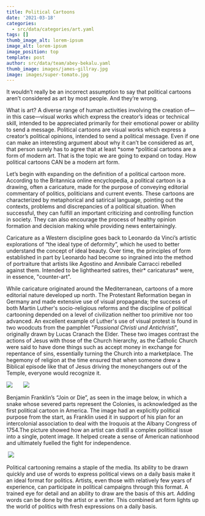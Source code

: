 ```yaml
---
title: Political Cartoons
date: '2021-03-18'
categories:
  - src/data/categories/art.yaml
tags: []
thumb_image_alt: lorem-ipsum
image_alt: lorem-ipsum
image_position: top
template: post
author: src/data/team/abey-bekalu.yaml
thumb_image: images/james-gillray.jpg
image: images/super-tomato.jpg
---
```

It wouldn’t really be an incorrect assumption to say that political cartoons aren’t considered as art by most people. And they’re wrong.


What is art? A diverse range of human activities involving the creation of—in this case—visual works which express the creator’s ideas or technical skill, intended to be appreciated primarily for their emotional power or ability to send a message. Political cartoons are visual works which express a creator’s political opinions, intended to send a political message. Even if one can make an interesting argument about why it can’t be considered as art, that person surely has to agree that at least *some *political cartoons are a form of modern art. That is the topic we are going to expand on today. How political cartoons CAN be a modern art form.

Let’s begin with expanding on the definition of a political cartoon more. According to the Britannica online encyclopedia, a political cartoon is a drawing, often a caricature, made for the purpose of conveying editorial commentary of politics, politicians and current events. These cartoons are characterized by metaphorical and satirical language, pointing out the contexts, problems and discrepancies of a political situation. When successful, they can fulfill an important criticizing and controlling function in society. They can also encourage the process of healthy opinion formation and decision making while providing news entertainingly.

Caricature as a Western discipline goes back to Leonardo da Vinci’s artistic explorations of “the ideal type of deformity”, which he used to better understand the concept of ideal beauty. Over time, the principles of form established in part by Leonardo had become so ingrained into the method of portraiture that artists like Agostino and Annibale Carracci rebelled against them. Intended to be lighthearted satires, their* caricaturas* were, in essence, "counter-art".

While caricature originated around the Mediterranean, cartoons of a more editorial nature developed up north. The Protestant Reformation began in Germany and made extensive use of visual propaganda; the success of both Martin Luther's socio-religious reforms and the discipline of political cartooning depended on a level of civilization neither too primitive nor too advanced. An excellent example of Luther's use of visual protest is found in two woodcuts from the pamphlet "*Passional Christi und Antichrist*i", originally drawn by Lucas Cranach the Elder. These two images contrast the actions of Jesus with those of the Church hierarchy, as the Catholic Church were said to have done things such as accept money in exchange for repentance of sins, essentially turning the Church into a marketplace. The hegemony of religion at the time ensured that when someone drew a Biblical episode like that of Jesus driving the moneychangers out of the Temple, everyone would recognize it. 

![](https://lh4.googleusercontent.com/fcTZGVe2rYI5Mc9r2n_of_vtTtmITd36oJW0gXJZXLGnO-86qkrzj18fo7czMKaDmSPgKGjfCKYfqFCYLf1NxEaKaZNWvJ7yx4nfZI4f3CYbi35AMyXcbHso782zVIVyqobCB_r4)       ![](https://lh3.googleusercontent.com/XO5I62S9vbuMwCC5C-nD4JSrzziGVew9ClUve3GsQpflh2pzuI7xnx0QZnIt3xRAdskp9bipPco-AkK9ITDqlJvHf7Assu05Y_MoNHeIMlYgXSO22Rcq6kP-vNIJmLhCb0s7Vj1L)

Benjamin Franklin’s “Join or Die”, as seen in the image below, in which a snake whose severed parts represent the Colonies, is acknowledged as the first political cartoon in America. The image had an explicitly political purpose from the start, as Franklin used it in support of his plan for an intercolonial association to deal with the Iroquois at the Albany Congress of 1754.The picture showed how an artist can distill a complex political issue into a single, potent image. It helped create a sense of American nationhood and ultimately fuelled the fight for independence.

 ![](https://lh3.googleusercontent.com/ys1REj8716RWq1Gds-Ai7XhPHaEMLLfZa8mMb6m-ycN53kwvZHph6TNJIrJxtnp_YC9Yj2vFIfG7Z6s2Kz8PN1cUI6WPADvl83PGyNpr8wrDopMSTV2zU-fgQVEwEVzqKcFpcEbB)

Political cartooning remains a staple of the media. Its ability to be drawn quickly and use of words to express political views on a daily basis make it an ideal format for politics. Artists, even those with relatively few years of experience, can participate in political campaigns through this format. A trained eye for detail and an ability to draw are the basis of this art. Adding words can be done by the artist or a writer. This combined art form lights up the world of politics with fresh expressions on a daily basis.
